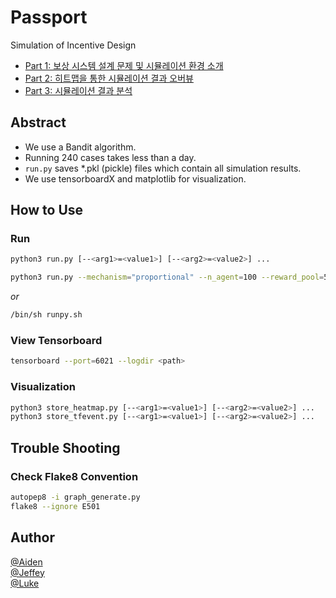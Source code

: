 # Passport

Simulation of Incentive Design

- [Part 1: 보상 시스템 설계 문제 및 시뮬레이션 환경 소개](https://medium.com/decon-lab/simulation-of-incentive-design-어떤-보상-시스템이-가장-적합한가-part-1-b0160ee611b1)   
- [Part 2: 히트맵을 통한 시뮬레이션 결과 오버뷰](https://medium.com/decon-lab/simulation-of-incentive-design-어떤-보상-시스템이-가장-적합한가-part-2-d7c02966cb70)   
- [Part 3: 시뮬레이션 결과 분석](https://medium.com/decon-lab/simulation-of-incentive-design-어떤-보상-시스템이-가장-적합한가-part-3-166b33411689)   


## Abstract

* We use a Bandit algorithm.   
* Running 240 cases takes less than a day.
* ```run.py``` saves \*.pkl (pickle) files which contain all simulation results.
* We use tensorboardX and matplotlib for visualization.

## How to Use

### Run
```bash
python3 run.py [--<arg1>=<value1>] [--<arg2>=<value2>] ...
```

```bash
python3 run.py --mechanism="proportional" --n_agent=100 --reward_pool=500 --review_history=False --window=5
```

*or*
```bash
/bin/sh runpy.sh
```

### View Tensorboard
```bash
tensorboard --port=6021 --logdir <path>
```

### Visualization
```bash
python3 store_heatmap.py [--<arg1>=<value1>] [--<arg2>=<value2>] ...
python3 store_tfevent.py [--<arg1>=<value1>] [--<arg2>=<value2>] ...
```

## Trouble Shooting

### Check Flake8 Convention
```bash
autopep8 -i graph_generate.py
flake8 --ignore E501
```

## Author
[@Aiden](https://github.com/belepi93)   
[@Jeffey](https://github.com/jsrimr)   
[@Luke](https://github.com/twodude)   
